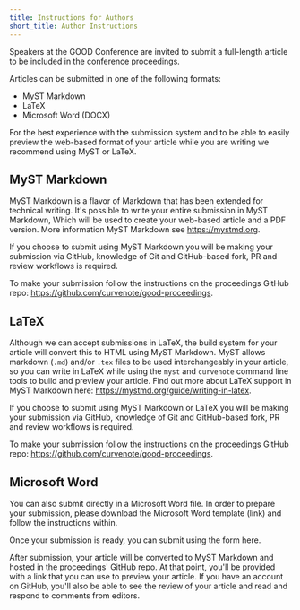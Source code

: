 ```yaml
---
title: Instructions for Authors
short_title: Author Instructions
---
```


Speakers at the GOOD Conference are invited to submit a full-length article to be included in the conference proceedings.

Articles can be submitted in one of the following formats:

* MyST Markdown
* LaTeX
* Microsoft Word (DOCX)

For the best experience with the submission system and to be able to easily preview the web-based format of your article while you are writing we recommend using MyST or LaTeX. 

## MyST Markdown

MyST Markdown is a flavor of Markdown that has been extended for technical writing. It's possible to write your entire submission in MyST Markdown, Which will be used to create your web-based article and a PDF version. More information MyST Markdown see https://mystmd.org. 

If you choose to submit using MyST Markdown you will be making your submission via GitHub, knowledge of Git and GitHub-based fork, PR and review workflows is required.

To make your submission follow the instructions on the proceedings GitHub repo: https://github.com/curvenote/good-proceedings.

## LaTeX

Although we can accept submissions in LaTeX, the build system for your article will convert this to HTML using MyST Markdown. MyST allows markdown (`.md`) and/or `.tex` files to be used interchangeably in your article, so you can write in LaTeX while using the `myst` and `curvenote` command line tools to build and preview your article. Find out more about LaTeX support in MyST Markdown here: https://mystmd.org/guide/writing-in-latex.

If you choose to submit using MyST Markdown or LaTeX you will be making your submission via GitHub, knowledge of Git and GitHub-based fork, PR and review workflows is required.

To make your submission follow the instructions on the proceedings GitHub repo: https://github.com/curvenote/good-proceedings.

## Microsoft Word

You can also submit directly in a Microsoft Word file. In order to prepare your submission, please download the Microsoft Word template (link) and follow the instructions within.

Once your submission is ready, you can submit using the form here.

After submission, your article will be converted to MyST Markdown and hosted in the proceedings' GitHub repo. At that point, you'll be provided with a link that you can use to preview your article. If you have an account on GitHub, you'll also be able to see the review of your article and read and respond to comments from editors.  
